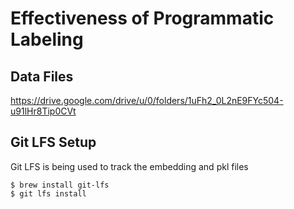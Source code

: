 # Effectiveness of Programmatic Labeling 

## Data Files
https://drive.google.com/drive/u/0/folders/1uFh2_0L2nE9FYc504-u91lHr8Tip0CVt

## Git LFS Setup
Git LFS is being used to track the embedding and pkl files

```
$ brew install git-lfs
$ git lfs install
```
